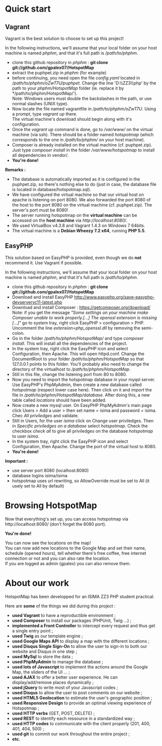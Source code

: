Quick start
========
Vagrant
-----------
Vagrant is the best solution to choose to set up this project!

In the following instructions, we'll assume that your local folder on your host machine is named *phphm*, and that it's full path is */path/to/phphm*.

- clone this github repository in *phphm* : **git clone git://github.com/gpalex07/HotspotMap**
- extract the puphpet.zip in *phphm* (for example)
- before continuing, you need open the file *config.yaml* located in */path/to/phphm/oZwT7U/puphpet*. Change the line 'D:\\\ZZ3\\\php' by the path to your *phphm/HotspotMap* folder (ie. replace it by */path/to/phphm/HotspotMap/').  
Note: Windows users must double the backslashes in the path, or use normal slashes (UNIX type).
- Now locate the file named vagrantfile in */path/to/phphm/oZwT7U*. Using a prompt, type *vagrant up* there.  
The virtual machine's download should begin along with it's configuration.
- Once the *vagrant up* command is done, go to */var/www/* on the virtual machine (via ssh). There should be a folder named *hotspotmap* (which corresponds to the one in */path/to/phphm/* on your host machine).
- Composer is already installed on the virtual machine (cf. puphpet.zip). Just type *composer install* in the folder */var/www/hotspotmap* to install all dependencies in vendor/.
- **You're done!**

**Remarks :**

- The database is automatically imported as it is configured in the puphpet.zip, so there's nothing else to do (just in case, the database file is located in database/hotspotmap.sql). 
- We have configured the virtual machine so that our virtual host on apache is listening on port 8080. We also forwarded the port 8080 of the host to the port 8080 on the virtual machine (cf. puphpet.zip). The server's port must be 8080! 
- The server running hotspotmap on the **virtual machine** can be accessed on the **host machine** via *http://localhost:8080/*.
- We used VirtualBox v4.3.8 and Vagrant 1.4.3 on Windows 7 64bits.
- The virtual machine is a **Debian Wheezy 7.2 x64**, running **PHP 5.5**.


EasyPHP
--------------

This solution based on EasyPHP is provided, even though we do **not** recommend it. Use Vagrant if possible.

In the following instructions, we'll assume that your local folder on your host machine is named *phphm*, and that it's full path is */path/to/phphm*.

- clone this github repository in *phphm* : **git clone git://github.com/gpalex07/HotspotMap**
- Download and install EasyPHP http://www.easyphp.org/save-easyphp-devservervc11-latest.php
- Download and install Composer : https://getcomposer.org/download/  
Note: if you get the message *"Some settings on your machine make Composer unable to work properly.[...] The openssl extension is missing [...]"* go to system tray, right click EasyPHP > configuration > PHP. Uncomment the line *extension=php_openssl.dll* by removing the semi-colon.
- Go in the folder */path/to/phphm/HotspotMap/* and type *composer install*. This will install all the dependencies of the project.
- In the system tray, right click the EasyPHP icon and select Configuration, then Apache. This will open httpd.conf. Change the DocumentRoot to your folder */path/to/phphm/HotspotMap* so that 127.0.0.1 points to this folder. You'll probably also need to change the directory of the virtualhost to */path/to/phphm/HotspotMap*.
- Still in this file, change the listening port from 80 to 8080.
- Now you need to import the hotspotmap database in your myqsl server. Use EasyPHP's PhpMyAdmin, then create a new database called *hotspotmap* (respect lower case here). Then click on it and *import* the file in */path/to/phphm/HotspotMap/database*. After doing this, a new table called *locations* should have been added.
- Now create a new mysql user. On EasyPHP PhpMyAdmin's main page click Users > Add a user > then set name = isima and password = isima. Chec *All priviledges* and validate.
- Still in Users, for the user *isima* click on Change user priviledges. Then in *Specific priviledges on a database* select *hotspotmap*. Check the checkbox *check all* to give all priviledges on the database *hotspotmap* to user *isima*.
- In the system tray, right click the EasyPHP icon and select Configuration, then Apache. Change the port of the virtual host to 8080.
- **You're done!**

**Important :**

- use server port 8080 (localhost:8080)
- database logins isima/isima
- hotspotmap uses url rewriting, so AllowOverride must be set to All (it usely set to All by default)


Browsing HotspotMap
================

Now that everything's set up, you can access hotspotmap via http://localhost:8080/ (don't forget the 8080 port).
  
**You're done!**

You can now see the locations on the map!  
You can now add new locations to the Google Map and set their name, schedule (opened hours), tell whether there's free coffee, free internet connection or not and you can also rate the location.  
If you are logged as admin (gpalex) you can also remove them.

About our work
================

HotspotMap has been developped for an ISIMA ZZ3 PHP student practical.

Here are **some** of the things we did during this project :

- **used Vagrant** to have a reproductible environment ;
- **used Composer** to install our packages (PHPUnit, Twig ...) ;
- **implemented a Front Controller** to intercept every request and thus get a single entry point ;
- **used Twig** as our template engine ;
- **used Google Maps API** to display a map with the different locations ;
- **used Disqus Single Sign-On** to allow the user to sign-in to both our website and Disqus in one step ;
- **used MySql** to store the data ;
- **used PhpMyAdmin** to manage the database ;
- **used lots of Javascript** to implement the actions around the Google Map, the sliders of the UI ... ;
- **used AJAX** to offer a better user experience. He can display/add/remove places dynamically ;
- **used jQuery** to write most of your Javascript codes ;
- **used Disqus** to allow the user to post comments on our website ;
- **used HTML5 Geolocation** to estimate the user's geographic position ;
- **used Responsive Design** to provide an optimal viewing experience of Hotspotmap ;
- **used HTTP verbs** (GET, POST, DELETE) ;
- **used REST** to identify each ressource in a standardized way ;
- **used HTTP codes** to communicate with the client properly (201, 400, 401, 404, 500) ;
- **used git** to commit our work throughout the entire project ;
- **etc.**
